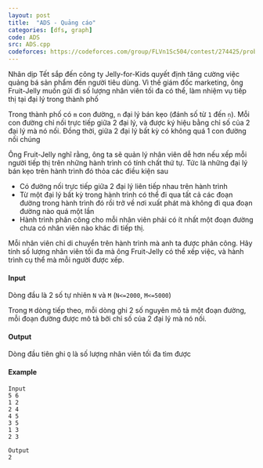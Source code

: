 ```yaml
---
layout: post
title:  "ADS - Quảng cáo"
categories: [dfs, graph]
code: ADS
src: ADS.cpp
codeforces: https://codeforces.com/group/FLVn1Sc504/contest/274425/problem/A
---
```



Nhân dịp Tết sắp đến công ty Jelly-for-Kids quyết định tăng cường việc quảng bá sản phẩm đến người tiêu dùng. Vì thế giám đốc marketing, ông Fruit-Jelly muốn gửi đi số lượng nhân viên tối đa có thể, làm nhiệm vụ tiếp thị tại đại lý trong thành phố

Trong thành phố có `m` con đường, `n` đại lý bán kẹo (đánh số từ `1` đến `n`). Mỗi con đường chỉ nối trực tiếp giữa 2 đại lý, và được ký hiệu bằng chỉ số của 2 đại lý mà nó nối. Đồng thời, giữa 2 đại lý bất kỳ có không quá 1 con đường nối chúng

Ông Fruit-Jelly nghĩ rằng, ông ta sẽ quản lý nhân viên dễ hơn nếu xếp mỗi người tiếp thị trên những hành trình có tính chất thứ tự. Tức là những đại lý bán kẹo trên hành trình đó thỏa các điều kiện sau

+ Có đường nối trực tiếp giữa 2 đại lý liên tiếp nhau trên hành trình
+ Từ một đại lý bất kỳ trong hành trình có thể đi qua tất cả các đoạn đường trong hành trình đó rồi trở về nơi xuất phát mà không đi qua đoạn đường nào quá một lần
+ Hành trình phân công cho mỗi nhân viên phải có ít nhất một đoạn đường chưa có nhân viên nào khác đi tiếp thị.

Mỗi nhân viên chỉ di chuyển trên hành trình mà anh ta được phân công. Hãy tính số lượng nhân viên tối đa mà ông Fruit-Jelly có thể xếp việc, và hành trình cụ thể mà mỗi người được xếp.

#### Input

Dòng đầu là 2 số tự nhiên `N` và `M` (`N<=2000`, `M<=5000`)

Trong `M` dòng tiếp theo, mỗi dòng ghi 2 số nguyên mô tả một đoạn đường, mỗi đoạn đường được mô tả bởi chỉ số của 2 đại lý mà nó nối.

#### Output

Dòng đầu tiên ghi `Q` là số lượng nhân viên tối đa tìm được

#### Example

```
Input
5 6
1 2
2 4
4 5
3 5
1 3
2 3

Output
2
```

<!--more-->

